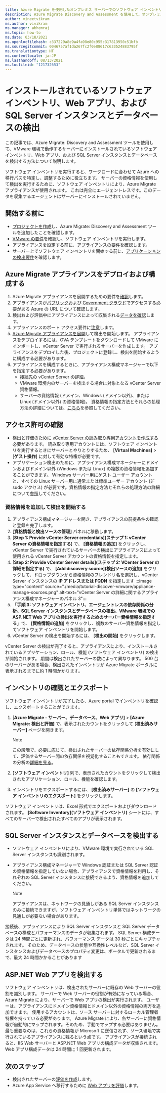 ```yaml
---
title: Azure Migrate を使用したオンプレミス サーバーでのソフトウェア インベントリの検出
description: Azure Migrate Discovery and Assessment を使用して、オンプレミスのサーバーを検出する方法について説明します。
author: vineetvikram
ms.author: vivikram
ms.manager: abhemraj
ms.topic: how-to
ms.date: 03/18/2021
ms.openlocfilehash: c337229a8e9a4fa98e80c955c317813950c51bfb
ms.sourcegitcommit: 0046757af1da267fc2f0e88617c633524883795f
ms.translationtype: HT
ms.contentlocale: ja-JP
ms.lasthandoff: 08/13/2021
ms.locfileid: "121732653"
---
```

# <a name="discover-installed-software-inventory-web-apps-and-sql-server-instances-and-databases"></a>インストールされているソフトウェア インベントリ、Web アプリ、および SQL Server インスタンスとデータベースの検出

この記事では、Azure Migrate: Discovery and Assessment ツールを使用して、VMware 環境で動作するサーバーにインストールされているソフトウェア インベントリ、Web アプリ、および SQL Server インスタンスとデータベースを検出する方法について説明します。

ソフトウェア インベントリを実行すると、ワークロードに合わせて Azure への移行パスを特定し、調整するために役立ちます。 サーバーの資格情報を使用して検出を実行するために、ソフトウェア インベントリにより、Azure Migrate アプライアンスが使用されます。 これは完全にエージェントレスです。このデータを収集するエージェントはサーバーにインストールされていません。

## <a name="before-you-start"></a>開始する前に

- [プロジェクトを作成](./create-manage-projects.md)し、Azure Migrate: Discovery and Assessment ツールを追加したことを確認します。
- [VMware の要件](migrate-support-matrix-vmware.md#vmware-requirements)を確認し、ソフトウェア インベントリを実行します。
- アプライアンスを設定する前に、[アプライアンスの要件](migrate-support-matrix-vmware.md#azure-migrate-appliance-requirements)を確認します。
- サーバー上でソフトウェア インベントリを開始する前に、[アプリケーションの検出要件](migrate-support-matrix-vmware.md#software-inventory-requirements)を確認します。

## <a name="deploy-and-configure-the-azure-migrate-appliance"></a>Azure Migrate アプライアンスをデプロイおよび構成する

1. Azure Migrate アプライアンスを展開するための要件を[確認](migrate-appliance.md#appliance---vmware)します。
2. アプライアンスが[パブリック](migrate-appliance.md#public-cloud-urls)および [Government クラウド](migrate-appliance.md#government-cloud-urls)でアクセスする必要がある Azure の URL について確認します。
3. 検出および評価中にアプライアンスによって収集される[データを確認](migrate-appliance.md#collected-data---vmware)します。
4. アプライアンスのポート アクセス要件に[注意](migrate-support-matrix-vmware.md#port-access-requirements)します。
5. [Azure Migrate アプライアンスを展開](how-to-set-up-appliance-vmware.md)して検出を開始します。 アプライアンスをデプロイするには、OVA テンプレートをダウンロードして VMware にインポートし、vCenter Server で実行されるサーバーを作成します。 アプライアンスをデプロイした後、プロジェクトに登録し、検出を開始するように構成する必要があります。
6. アプライアンスを構成するときに、アプライアンス構成マネージャーで以下を指定する必要があります。
    - 接続先の vCenter Server の詳細。
    - VMware 環境内のサーバーを検出する場合に対象となる vCenter Server 資格情報。
    - サーバーの資格情報 (ドメイン、Windows (ドメイン以外)、または Linux (ドメイン以外) の資格情報)。 資格情報の指定方法とそれらの処理方法の詳細については、[こちら](add-server-credentials.md)を参照してください。

## <a name="verify-permissions"></a>アクセス許可の確認

- 検出と評価のために [vCenter Server の読み取り専用アカウントを作成する](./tutorial-discover-vmware.md#prepare-vmware)必要があります。 読み取り専用アカウントには、ソフトウェア インベントリを実行するときにサーバーとやりとりするため、 **[Virtual Machines]**  >  **[ゲスト操作]** に対して有効な特権が必要です。
- アプリケーション検出のために、アプライアンス構成マネージャーにドメインおよびドメイン以外 (Windows または Linux) の複数の資格情報を追加することができます。 Windows サーバー用にゲスト ユーザー アカウントと、すべての Linux サーバー用に通常または標準ユーザー アカウント (非 sudo アクセス) が必要です。資格情報の指定方法とそれらの処理方法の詳細について[参照](add-server-credentials.md)してください。

### <a name="add-credentials-and-initiate-discovery"></a>資格情報を追加して検出を開始する

1. アプライアンス構成マネージャーを開き、アプライアンスの前提条件の確認と登録を完了します。
2. **[資格情報と検出ソースの管理]** パネルに移動します。
1.  **[Step 1: Provide vCenter Server credentials]\(ステップ 1: vCenter Server の資格情報を指定する\)** で、 **[資格情報の追加]** をクリックし、vCenter Server で実行されているサーバーの検出にアプライアンスによって使用される vCenter Server アカウントの資格情報を指定します。
1. **[Step 2: Provide vCenter Server details]\(ステップ 2: VCenter Server の詳細を指定する\)** で、 **[Add discovery source]\(検出ソースの追加\)** をクリックして、ドロップダウンから資格情報のフレンドリ名を選択し、vCenter Server インスタンスの **IP アドレスまたは FQDN** を指定します :::image type="content" source="./media/tutorial-discover-vmware/appliance-manage-sources.png" alt-text="vCenter Server の詳細に関するアプライアンス構成マネージャーのパネル 3":::
1. 「**手順 3: ソフトウェア インベントリ、エージェントレスの依存関係の分析、SQL Server インスタンスとデータベースの検出、VMware 環境での ASP.NET Web アプリの検出を実行するためのサーバー資格情報を指定する**」で、 **[資格情報の追加]** をクリックし、複数のサーバー資格情報を指定してソフトウェア インベントリを開始します。
1. vCenter Server の検出を開始するには、 **[検出の開始]** をクリックします。

 vCenter Server の検出が完了すると、アプライアンスにより、インストールされているアプリケーション、ロール、機能 (ソフトウェア インベントリ) の検出が開始されます。 期間は検出されたサーバーの数によって異なります。 500 台のサーバーがある場合、検出されたインベントリが Azure Migrate ポータルに表示されるまでに約 1 時間かかります。

## <a name="review-and-export-the-inventory"></a>インベントリの確認とエクスポート

ソフトウェア インベントリが完了したら、Azure portal でインベントリを確認し、エクスポートすることができます。

1. **[Azure Migrate - サーバー、データベース、Web アプリ]**  >  **[Azure Migrate: 検出と評価]** で、表示されたカウントをクリックして **[検出済みサーバー]** ページを開きます。

    > [!NOTE]
    > この段階で、必要に応じて、検出されたサーバーの依存関係分析を有効にして、評価するサーバー間の依存関係を視覚化することもできます。 依存関係の分析の[詳細を見る](concepts-dependency-visualization.md)。

2. **[ソフトウェア インベントリ]** 列で、表示されたカウントをクリックして検出されたアプリケーション、ロール、機能を確認します。
4. インベントリをエクスポートするには、 **[検出済みサーバー]** の **[ソフトウェア インベントリのエクスポート]** をクリックします。

ソフトウェア インベントリは、Excel 形式でエクスポートおよびダウンロードされます。 **[Software Inventory]\(ソフトウェア インベントリ\)** シートには、すべてのサーバーで検出されたすべてのアプリが表示されます。

## <a name="discover-sql-server-instances-and-databases"></a>SQL Server インスタンスとデータベースを検出する

- ソフトウェア インベントリにより、VMware 環境で実行されている SQL Server インスタンスも識別されます。
- アプライアンス構成マネージャーで Windows 認証または SQL Server 認証の資格情報を指定していない場合、アプライアンスで資格情報を利用し、それぞれの SQL Server インスタンスに接続できるよう、資格情報を追加してください。

    > [!NOTE]
    > アプライアンスは、ネットワークの見通しがある SQL Server インスタンスのみに接続できますが、ソフトウェア インベントリ単体ではネットワークの見通しが必要ない場合があります。

接続後、アプライアンスにより SQL Server インスタンスと SQL Server データベースの構成とパフォーマンスのデータが収集されます。 SQL Server 構成データは 24 時間ごとに更新され、パフォーマンス データは 30 秒ごとにキャプチャされます。 そのため、データベースの状態や互換性レベルなど、SQL Server インスタンスおよびデータベースのプロパティ変更は、ポータルで更新されるまで、最大 24 時間かかることがあります

## <a name="discover-aspnet-web-apps"></a>ASP.NET Web アプリを検出する

ソフトウェア インベントリは、検出されたサーバーに既存の Web サーバーの役割を識別します。 サーバーで Web サーバーの役割が有効になっている場合、Azure Migrate により、サーバーで Web アプリの検出が実行されます。
ユーザーは、アプライアンスにドメイン資格情報とドメイン以外の資格情報の両方を追加できます。 使用するアカウントは、ソース サーバーに対するローカル管理者特権を持っている必要があります。 Azure Migrate により、各サーバーに資格情報が自動的にマップされます。そのため、手動でマップする必要はありません。 最も重要なのは、これらの資格情報が Microsoft に送信されず、ソース環境で実行されているアプライアンスに残るという点です。
アプライアンスが接続されると、IIS Web サーバーと ASP.NET Web アプリの構成データが収集されます。 Web アプリ構成データは 24 時間に 1 回更新されます。

## <a name="next-steps"></a>次のステップ

- 検出されたサーバーの[評価を作成](how-to-create-assessment.md)します。
- Azure App Service へ移行するために [Web アプリを評価](how-to-create-azure-app-service-assessment.md)します。
